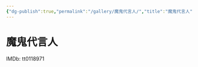 ```yaml
---
{"dg-publish":true,"permalink":"/gallery/魔鬼代言人/","title":"魔鬼代言人","created":"2025-06-16T14:31:18.782+08:00"}
---
```



# 魔鬼代言人

IMDb: tt0118971
